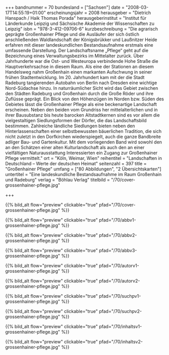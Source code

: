 +++
bandnummer = 70
bundesland = ["Sachsen"]
date = "2008-03-17T14:55:19+01:00"
erscheinungsjahr = 2008
herausgeber = "Dietrich Hanspach / Haik Thomas Porada"
herausgeberinstitut = "Institut für Länderkunde Leipzig und Sächsische Akademie der Wissenschaften zu Leipzig"
isbn = "978-3-412-09706-6"
kurzbeschreibung = "Die agrarisch geprägte Großenhainer Pflege und die Ausläufer der sich östlich anschließenden Waldlandschaft der Königsbrükker und Laußnitzer Heide erfahren mit dieser landeskundlichen Bestandsaufnahme erstmals eine umfassende Darstellung. Der Landschaftsname „Pflege“ geht auf die Bezeichnung eines Verwaltungsbezirks im Mittelalter zurück. Über Jahrhunderte war die Ost- und Westeuropa verbindende Hohe Straße die Hauptverkehrsachse in diesem Raum. Als eine der Stationen an diesem Handelsweg nahm Großenhain einen markanten Aufschwung in seiner frühen Stadtentwicklung. Im 20. Jahrhundert  kam mit der die Stadt Radeburg tangierenden Autobahn von Berlin nach Dresden eine wichtige Nord-Südachse hinzu. In naturräumlicher Sicht wird das Gebiet zwischen den Städten Radeburg und Großenhain durch die Große Röder und ihre Zuflüsse geprägt. Ein Blick von den Höhenzügen im Norden bzw. Süden des Gebietes lässt die Großenhainer Pflege als eine beckenartige Landschaft erscheinen. Neben den beiden vom Grundriss her mittelalterlichen und in ihrer Bausubstanz bis heute barocken Altstadtkernen sind es vor allem die vielgestaltigen Siedlungsformen der Dörfer, die das Landschaftsbild bestimmen. Zahlreiche ländliche Siedlungen bieten neben den Hinterlassenschaften einer selbstbewussten bäuerlichen Tradition, die sich nicht zuletzt in den Dorfkirchen wiederspiegelt, auch die ganze Bandbreite adliger Bau- und Gartenkultur. Mit dem vorliegenden Band wird sowohl den an den Schätzen einer alten Kulturlandschaft als auch den an einer vielfältigen Naturausstattung Interessierten ein Zugang zur Großenhainer Pflege vermittelt."
ort = "Köln, Weimar, Wien"
reihentitel = "Landschaften in Deutschland – Werte der deutschen Heimat"
seitenzahl = 397
title = "Großenhainer Pflege"
umfang = ["80 Abbildungen", "2 Übersichtskarten"]
untertitel = "Eine landeskundliche Bestandsaufnahme im Raum Großenhain und Radeburg"
verlag = "Böhlau Verlag"
titelbild = "/70/cover-grossenhainer-pflege.jpg"

+++

{{% bild_alt flow="preview" clickable="true" pfad="/70/cover-grossenhainer-pflege.jpg"   %}}

{{% bild_alt flow="preview" clickable="true" pfad="/70/abbv1-grossenhainer-pflege.jpg"   %}}

{{% bild_alt flow="preview" clickable="true" pfad="/70/abbv2-grossenhainer-pflege.jpg"   %}}

{{% bild_alt flow="preview" clickable="true" pfad="/70/abbv3-grossenhainer-pflege.jpg"   %}}

{{% bild_alt flow="preview" clickable="true" pfad="/70/autorv1-grossenhainer-pflege.jpg"   %}}

{{% bild_alt flow="preview" clickable="true" pfad="/70/autorv2-grossenhainer-pflege.jpg"   %}}

{{% bild_alt flow="preview" clickable="true" pfad="/70/suchpv1-grossenhainer-pflege.jpg"   %}}

{{% bild_alt flow="preview" clickable="true" pfad="/70/suchpv2-grossenhainer-pflege.jpg"   %}}

{{% bild_alt flow="preview" clickable="true" pfad="/70/inhaltsv1-grossenhainer-pflege.jpg"   %}}

{{% bild_alt flow="preview" clickable="true" pfad="/70/inhaltsv2-grossenhainer-pflege.jpg"   %}}

